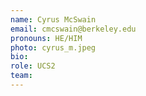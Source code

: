 ```yaml
---
name: Cyrus McSwain
email: cmcswain@berkeley.edu
pronouns: HE/HIM
photo: cyrus_m.jpeg
bio: 
role: UCS2
team: 
---
```

